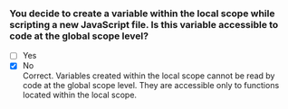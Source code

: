 ### You decide to create a variable within the local scope while scripting a new JavaScript file. Is this variable accessible to code at the global scope level?

- [ ] Yes
- [x] No <br>
      Correct. Variables created within the local scope cannot be read by code at the global scope level. They are accessible only to functions located within the local scope.
